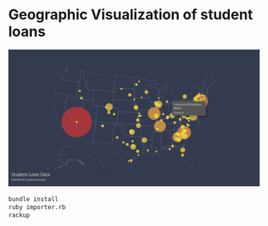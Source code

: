 # Geographic Visualization of student loans

![screenshot](https://raw.githubusercontent.com/nhunzaker/student-loan-visualization/master/public/screenshot.png)


```shell
bundle install
ruby importer.rb
rackup
```
